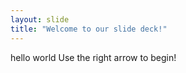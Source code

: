 ```yaml
---
layout: slide
title: "Welcome to our slide deck!"
---
```

hello world
Use the right arrow to begin!
